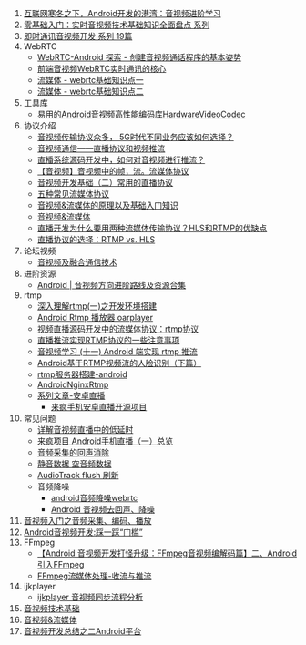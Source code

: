 1. [互联网寒冬之下，Android开发的港湾：音视频进阶学习](https://juejin.cn/post/6914162098185043982)
2. [零基础入门：实时音视频技术基础知识全面盘点 系列](http://www.52im.net/thread-3079-1-1.html)
3. [即时通讯音视频开发 系列 19篇](http://www.52im.net/thread-228-1-1.html)
4. WebRTC
    - [WebRTC-Android 探索 - 创建音视频通话程序的基本姿势](https://juejin.cn/post/6844903765649145864)
    - [前端音视频WebRTC实时通讯的核心](https://juejin.cn/post/6884851075887661070)
    - [流媒体 - webrtc基础知识点一](https://juejin.cn/post/6932298182470991886)
    - [流媒体 - webrtc基础知识点二](https://juejin.cn/post/6932298528060342285)
5. 工具库
    - [易用的Android音视频高性能编码库HardwareVideoCodec](https://juejin.cn/post/6844904051780354062)
6. 协议介绍
    - [音视频传输协议众多， 5G时代不同业务应该如何选择？](https://juejin.cn/post/6923014540519014413)
    - [音视频通信——直播协议和视频推流](https://juejin.cn/post/6844903576314052621)
    - [直播系统源码开发中，如何对音视频进行推流？](https://www.sohu.com/a/391287788_100044321)
    - [【音视频】音视频中的帧，流。流媒体协议](https://blog.csdn.net/qq_40574571/article/details/107487440)
    - [音视频开发基础（二）常用的直播协议](https://blog.csdn.net/ljx1400052550/article/details/109248502)
    - [五种常见流媒体协议](https://www.jianshu.com/p/d71ceef679de)
    - [音视频&流媒体的原理以及基础入门知识](https://zhuanlan.zhihu.com/p/232291020)
    - [音视频&流媒体](https://www.cnblogs.com/javalinux/p/14442689.html)
    - [直播开发为什么要用两种流媒体传输协议？HLS和RTMP的优缺点](https://baijiahao.baidu.com/s?id=1627055493270643586&wfr=spider&for=pc)
    - [直播协议的选择：RTMP vs. HLS](https://www.cnblogs.com/daniulivesdk/p/10957905.html)
7. 论坛视频
    - [音视频及融合通信技术](https://cloud.tencent.com/developer/salon/salon-1126?channel=juejin)
8. 进阶资源
    - [Android | 音视频方向进阶路线及资源合集](https://juejin.cn/post/6844904082881118221#heading-10)
9. rtmp
    - [深入理解rtmp(一)之开发环境搭建](https://juejin.cn/post/6844904050891161614#heading-6)
    - [Android Rtmp 播放器 oarplayer](https://github.com/qingkouwei/oarplayer)
    - [视频直播源码开发中的流媒体协议：rtmp协议](https://cloud.tencent.com/developer/article/1691712)
    - [直播推流实现RTMP协议的一些注意事项](https://www.jianshu.com/p/00aceabce944)
    - [音视频学习 (十一) Android 端实现 rtmp 推流](https://juejin.cn/post/6844904079911550984)
    - [Android基于RTMP视频流的人脸识别（下篇）](https://juejin.cn/post/6844904079622144013)
    - [rtmp服务器搭建-android](https://blog.csdn.net/u012359498/article/details/94006438)
    - [AndroidNginxRtmp](https://github.com/TaoPaox/AndroidNginxRtmp)
    - [系列文章-安卓直播](https://www.jianshu.com/nb/8464631)
        - [来疯手机安卓直播开源项目](https://github.com/LaiFeng-Android/SopCastComponent)
10. 常见问题
    - [详解音视频直播中的低延时](https://juejin.cn/post/6844903601043669000)
    - [来疯项目 Android手机直播（一）总览](https://www.jianshu.com/p/7ebbcc0c5df7)
    - [音频采集的回声消除](https://www.jianshu.com/p/2cb75a71009f/)
    - [静音数据 空音频数据](https://blog.csdn.net/jay100500/article/details/52980079)
    - [AudioTrack flush 刷新](https://www.jianshu.com/p/c67fd0c2b379)
    - 音频降噪
        - [android音频降噪webrtc](https://blog.csdn.net/hesong1120/article/details/53240306)
        - [Android 音视频去回声、降噪](https://blog.csdn.net/wl532882877/article/details/78296662)
11. [音视频入门之音频采集、编码、播放](https://juejin.cn/post/6844903671700914184#heading-7)
12. [Android音视频开发:踩一踩“门槛”](https://juejin.cn/post/6844904045572784142#heading-4)
13. FFmpeg
    - [【Android 音视频开发打怪升级：FFmpeg音视频编解码篇】二、Android 引入FFmpeg](https://juejin.cn/post/6844904062585045005)
    - [FFmpeg流媒体处理-收流与推流](https://www.cnblogs.com/leisure_chn/p/10623968.html)
14. ijkplayer
    - [ijkplayer 音视频同步流程分析](https://juejin.cn/post/6844903613005824014)
15. [音视频技术基础](https://juejin.cn/post/6844903686058016775)
16. [音视频&流媒体](https://juejin.cn/post/6844903555141238791)
17. [音视频开发总结之二Android平台](https://juejin.cn/post/6931153527989338119#heading-38)
